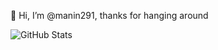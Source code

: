 👋 Hi, I’m @manin291, thanks for hanging around


![GitHub Stats](https://github-readme-stats.vercel.app/api?username=manin291&show_icons=true&hide_title=true&theme=dark)





